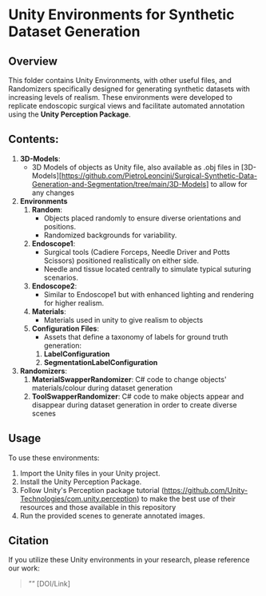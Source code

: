 # Unity Environments for Synthetic Dataset Generation

## Overview
This folder contains Unity Environments, with other useful files, and Randomizers specifically designed for generating synthetic datasets with increasing levels of realism. These environments were developed to replicate endoscopic surgical views and facilitate automated annotation using the **Unity Perception Package**.

## Contents:
1. **3D-Models**: 
   - 3D Models of objects as Unity file, also available as .obj files in [3D-Models][https://github.com/PietroLeoncini/Surgical-Synthetic-Data-Generation-and-Segmentation/tree/main/3D-Models] to allow for any changes
2. **Environments**
   1. **Random**: 
      - Objects placed randomly to ensure diverse orientations and positions.
      - Randomized backgrounds for variability.
   2. **Endoscope1**: 
      - Surgical tools (Cadiere Forceps, Needle Driver and Potts Scissors) positioned realistically on either side.
      - Needle and tissue located centrally to simulate typical suturing scenarios.
   3. **Endoscope2**: 
      - Similar to Endoscope1 but with enhanced lighting and rendering for higher realism.
   4. **Materials**:
      - Materials used in unity to give realism to objects
   5. **Configuration Files**:
      - Assets that define a taxonomy of labels for ground truth generation:
      1. **LabelConfiguration**
      2. **SegmentationLabelConfiguration**
3. **Randomizers**:
   1. **MaterialSwapperRandomizer**: C# code to change objects' materials/colour during dataset generation
   2. **ToolSwapperRandomizer**: C# code to make objects appear and disappear during dataset generation in order to create diverse scenes


## Usage
To use these environments:
1. Import the Unity files in your Unity project.
2. Install the Unity Perception Package.
3. Follow Unity's Perception package tutorial (https://github.com/Unity-Technologies/com.unity.perception) to make the best use of their resources and those available in this repository
4. Run the provided scenes to generate annotated images.

## Citation
If you utilize these Unity environments in your research, please reference our work:
> *""* [DOI/Link]



[def]: 3D-Models
